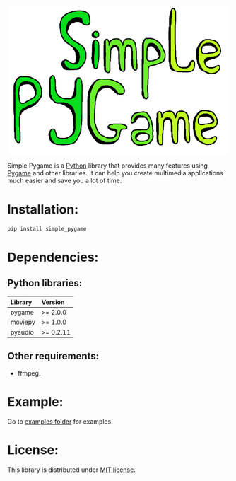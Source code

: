 ![Simple Pygame logo](https://raw.githubusercontent.com/YoutuberTom/Simple_Pygame/main/docs/images/Logo.png)

Simple Pygame is a [Python](https://www.python.org/) library that provides many features using [Pygame](https://www.pygame.org/news) and other libraries. It can help you create multimedia applications much easier and save you a lot of time.

# **Installation:**

    pip install simple_pygame

# **Dependencies:**

## Python libraries:

| Library | Version |
|:--------|:--------|
|pygame   |>= 2.0.0 |
|moviepy  |>= 1.0.0 |
|pyaudio  |>= 0.2.11|

## Other requirements:

- ffmpeg.

# **Example:**

Go to [examples folder](https://github.com/YoutuberTom/Simple_Pygame/tree/main/examples) for examples.

# **License:**

This library is distributed under [MIT license](https://github.com/YoutuberTom/Simple_Pygame/blob/main/LICENSE).